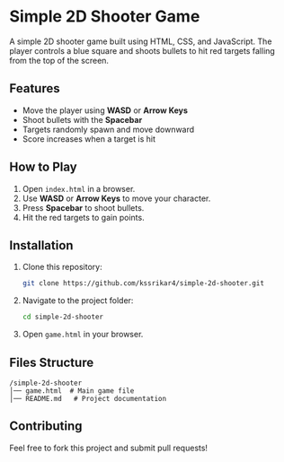 # Simple 2D Shooter Game

A simple 2D shooter game built using HTML, CSS, and JavaScript. The player controls a blue square and shoots bullets to hit red targets falling from the top of the screen.

## Features
- Move the player using **WASD** or **Arrow Keys**
- Shoot bullets with the **Spacebar**
- Targets randomly spawn and move downward
- Score increases when a target is hit

## How to Play
1. Open `index.html` in a browser.
2. Use **WASD** or **Arrow Keys** to move your character.
3. Press **Spacebar** to shoot bullets.
4. Hit the red targets to gain points.

## Installation
1. Clone this repository:
   ```sh
   git clone https://github.com/kssrikar4/simple-2d-shooter.git
   ```
2. Navigate to the project folder:
   ```sh
   cd simple-2d-shooter
   ```
3. Open `game.html` in your browser.

## Files Structure
```
/simple-2d-shooter
│── game.html  # Main game file
│── README.md   # Project documentation
```

## Contributing
Feel free to fork this project and submit pull requests!
